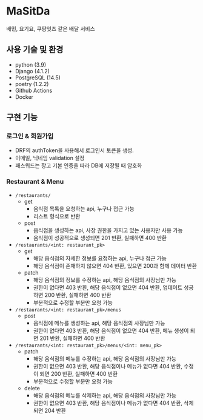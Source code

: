 # MaSitDa
배민, 요기요, 쿠팡잇츠 같은 배달 서비스

## 사용 기술 및 환경
- python (3.9)
- Django (4.1.2)
- PostgreSQL (14.5)
- poetry (1.2.2)
- Github Actions
- Docker

## 구현 기능
### 로그인 & 회원가입
- DRF의 authToken을 사용해서 로그인시 토큰을 생성.
- 이메일, 닉네임 validation 설정
- 패스워드는 장고 기본 인증을 따라 DB에 저장될 때 암호화

### Restaurant & Menu
- `/restaurants/`
  - get
    - 음식점 목록을 요청하는 api, 누구나 접근 가능
    - 리스트 형식으로 반환
  - post
    - 음식점을 생성하는 api, 사장 권한을 가지고 있는 사용자만 사용 가능
    - 음식점이 성공적으로 생성되면 201 반환, 실패하면 400 반환
- `/restaurants/<int: restaurant_pk>`
  - get
    - 해당 음식점의 자세한 정보를 요청하는 api, 누구나 접근 가능
    - 해당 음식점이 존재하지 않으면 404 반환, 있으면 200과 함께 데이터 반환
  - patch
    - 해당 음식점의 정보를 수정하는  api, 해당 음식점의 사장님만 가능
    - 권한이 없다면 403 반환, 해당 음식점이 없으면 404 반환, 업데이트 성공하면 200 반환, 실패하면 400 반환
    - 부분적으로 수정할 부분만 요청 가능
- `/restaurants/<int: restaurant_pk>/menus`
  - post
    - 음식점에 메뉴를 생성하는 api, 해당 음식점의 사장님만 가능
    - 권한이 없다면 403 반환, 해당 음식점이 없으면 404 반환, 메뉴 생성이 되면 201 반환, 실패하면 400 반환
- `/restaurants/<int: restaurant_pk>/menus/<int: menu_pk>`
  - patch
    - 해당 음식점의 메뉴를 수정하는 api, 해당 음식점의 사장님만 가능
    - 권한이 없으면 403 반환, 해당 음식점이나 메뉴가 없다면 404 반환, 수정이 되면 200 반환, 실패하면 400 반환
    - 부분적으로 수정할 부분만  요청 가능
  - delete
    - 해당 음식점의 메뉴를 삭제하는 api, 해당 음식점의 사장님만 가능
    - 권한이 없으면 403 반환, 해당 음식점이나 메뉴가 없다면 404 반환, 삭제되면 204 반환

